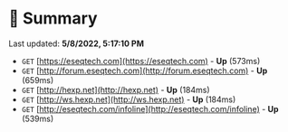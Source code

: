 # 📖 Summary
Last updated: **5/8/2022, 5:17:10 PM**

- `GET` [https://eseqtech.com](https://eseqtech.com) - **Up** (573ms)
- `GET` [http://forum.eseqtech.com](http://forum.eseqtech.com) - **Up** (659ms)
- `GET` [http://hexp.net](http://hexp.net) - **Up** (184ms)
- `GET` [http://ws.hexp.net](http://ws.hexp.net) - **Up** (184ms)
- `GET` [http://eseqtech.com/infoline](http://eseqtech.com/infoline) - **Up** (539ms)
